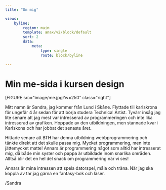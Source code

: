 ```yaml
---
title: "Om mig"

views:
    byline:
        region: main
        template: anax/v2/block/default
        sort: 2
        data:
            meta:
                type: single
                route: block/byline

---
```

Min me-sida i kursen design
=========================

[FIGURE src="image/me.jpg?w=250" class="right"]

Mitt namn är Sandra, jag kommer från Lund i Skåne. Flyttade till karlskrona för ungefär 4 år sedan för att börja studera Technical Artist. Tyvärr insåg jag lite senare att jag mest var intresserad av programmeringen och inte lika intresserad av grafiken. Hoppade av den utbildningen, men stannade kvar i Karlskona och har jobbat det senaste året.

Hittade senare att BTH har denna utbildning webbprogrammering och tänkte direkt att det skulle passa mig. Mycket programmering, men inte jättemycket matte! Annars är programmering något som alltid har intresserat mig, då både min syster och pappa är utbildade inom snarlika områden. Alltså blir det en hel del snack om programmering när vi ses!

Annars är mina intressen att spela datorspel, måla och träna. När jag ska koppla av tar jag gärna en fantasy-bok och läser.

/Sandra
